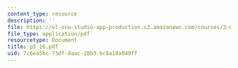 ```yaml
---
content_type: resource
description: ''
file: https://ol-ocw-studio-app-production.s3.amazonaws.com/courses/3-064-polymer-engineering-fall-2003/7c6ea5bc73dfdaac10b3bc8a18a049ff_p5_16.pdf
file_type: application/pdf
resourcetype: Document
title: p5_16.pdf
uid: 7c6ea5bc-73df-daac-10b3-bc8a18a049ff
---
```

